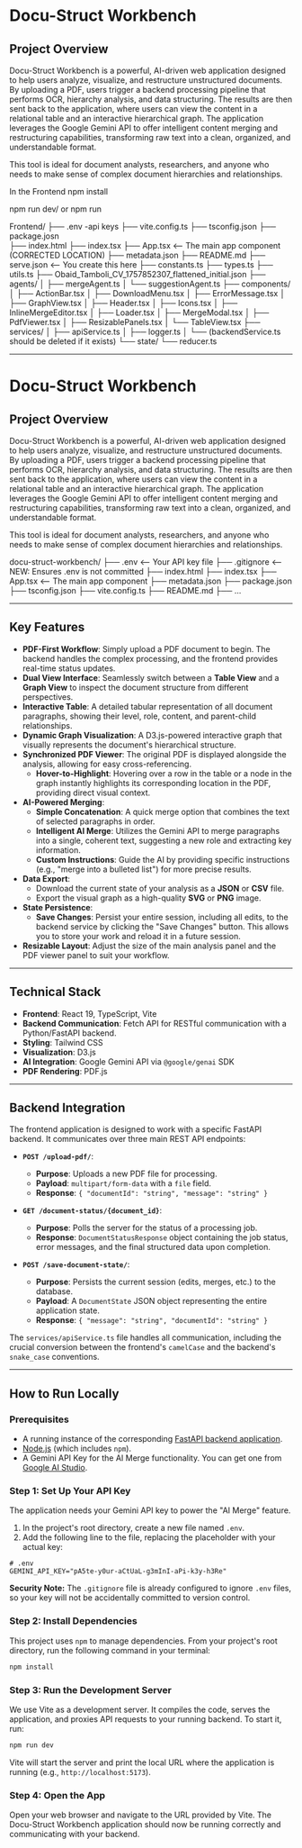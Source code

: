 # Docu-Struct Workbench

## Project Overview

Docu-Struct Workbench is a powerful, AI-driven web application designed to help users analyze, visualize, and restructure unstructured documents. By uploading a PDF, users trigger a backend processing pipeline that performs OCR, hierarchy analysis, and data structuring. The results are then sent back to the application, where users can view the content in a relational table and an interactive hierarchical graph. The application leverages the Google Gemini API to offer intelligent content merging and restructuring capabilities, transforming raw text into a clean, organized, and understandable format.

This tool is ideal for document analysts, researchers, and anyone who needs to make sense of complex document hierarchies and relationships.

In the Frontend 
npm install

npm run dev/ or npm run

Frontend/
├── .env -api keys
├── vite.config.ts
├── tsconfig.json
├── package.josn                        
├── index.html
├── index.tsx
├── App.tsx                             <-- The main app component (CORRECTED LOCATION)
├── metadata.json
├── README.md
├── serve.json                          <-- You create this here
├── constants.ts
├── types.ts
├── utils.ts
├── Obaid_Tamboli_CV_1757852307_flattened_initial.json
├── agents/
│   ├── mergeAgent.ts
│   └── suggestionAgent.ts
├── components/
│   ├── ActionBar.tsx
│   ├── DownloadMenu.tsx
│   ├── ErrorMessage.tsx
│   ├── GraphView.tsx
│   ├── Header.tsx
│   ├── Icons.tsx
│   ├── InlineMergeEditor.tsx
│   ├── Loader.tsx
│   ├── MergeModal.tsx
│   ├── PdfViewer.tsx
│   ├── ResizablePanels.tsx
│   └── TableView.tsx
├── services/
│   ├── apiService.ts
│   ├── logger.ts
│   └── (backendService.ts should be deleted if it exists)
└── state/
    └── reducer.ts

---
# Docu-Struct Workbench

## Project Overview

Docu-Struct Workbench is a powerful, AI-driven web application designed to help users analyze, visualize, and restructure unstructured documents. By uploading a PDF, users trigger a backend processing pipeline that performs OCR, hierarchy analysis, and data structuring. The results are then sent back to the application, where users can view the content in a relational table and an interactive hierarchical graph. The application leverages the Google Gemini API to offer intelligent content merging and restructuring capabilities, transforming raw text into a clean, organized, and understandable format.

This tool is ideal for document analysts, researchers, and anyone who needs to make sense of complex document hierarchies and relationships.

docu-struct-workbench/
├── .env                              <-- Your API key file
├── .gitignore                        <-- NEW: Ensures .env is not committed
├── index.html
├── index.tsx
├── App.tsx                           <-- The main app component
├── metadata.json
├── package.json
├── tsconfig.json
├── vite.config.ts
├── README.md
├── ...

---

## Key Features

- **PDF-First Workflow**: Simply upload a PDF document to begin. The backend handles the complex processing, and the frontend provides real-time status updates.
- **Dual View Interface**: Seamlessly switch between a **Table View** and a **Graph View** to inspect the document structure from different perspectives.
- **Interactive Table**: A detailed tabular representation of all document paragraphs, showing their level, role, content, and parent-child relationships.
- **Dynamic Graph Visualization**: A D3.js-powered interactive graph that visually represents the document's hierarchical structure.
- **Synchronized PDF Viewer**: The original PDF is displayed alongside the analysis, allowing for easy cross-referencing.
  - **Hover-to-Highlight**: Hovering over a row in the table or a node in the graph instantly highlights its corresponding location in the PDF, providing direct visual context.
- **AI-Powered Merging**:
  - **Simple Concatenation**: A quick merge option that combines the text of selected paragraphs in order.
  - **Intelligent AI Merge**: Utilizes the Gemini API to merge paragraphs into a single, coherent text, suggesting a new role and extracting key information.
  - **Custom Instructions**: Guide the AI by providing specific instructions (e.g., "merge into a bulleted list") for more precise results.
- **Data Export**:
  - Download the current state of your analysis as a **JSON** or **CSV** file.
  - Export the visual graph as a high-quality **SVG** or **PNG** image.
- **State Persistence**:
  - **Save Changes**: Persist your entire session, including all edits, to the backend service by clicking the "Save Changes" button. This allows you to store your work and reload it in a future session.
- **Resizable Layout**: Adjust the size of the main analysis panel and the PDF viewer panel to suit your workflow.

---

## Technical Stack

- **Frontend**: React 19, TypeScript, Vite
- **Backend Communication**: Fetch API for RESTful communication with a Python/FastAPI backend.
- **Styling**: Tailwind CSS
- **Visualization**: D3.js
- **AI Integration**: Google Gemini API via `@google/genai` SDK
- **PDF Rendering**: PDF.js

---

## Backend Integration

The frontend application is designed to work with a specific FastAPI backend. It communicates over three main REST API endpoints:

- **`POST /upload-pdf/`**:
  - **Purpose**: Uploads a new PDF file for processing.
  - **Payload**: `multipart/form-data` with a `file` field.
  - **Response**: `{ "documentId": "string", "message": "string" }`

- **`GET /document-status/{document_id}`**:
  - **Purpose**: Polls the server for the status of a processing job.
  - **Response**: `DocumentStatusResponse` object containing the job status, error messages, and the final structured data upon completion.

- **`POST /save-document-state/`**:
  - **Purpose**: Persists the current session (edits, merges, etc.) to the database.
  - **Payload**: A `DocumentState` JSON object representing the entire application state.
  - **Response**: `{ "message": "string", "documentId": "string" }`

The `services/apiService.ts` file handles all communication, including the crucial conversion between the frontend's `camelCase` and the backend's `snake_case` conventions.

---

## How to Run Locally

### Prerequisites

- A running instance of the corresponding [FastAPI backend application](https://link-to-your-backend-repo.com).
- [Node.js](https://nodejs.org/) (which includes `npm`).
- A Gemini API Key for the AI Merge functionality. You can get one from [Google AI Studio](https://aistudio.google.com/app/apikey).

### Step 1: Set Up Your API Key

The application needs your Gemini API key to power the "AI Merge" feature.

1.  In the project's root directory, create a new file named `.env`.
2.  Add the following line to the file, replacing the placeholder with your actual key:

```env
# .env
GEMINI_API_KEY="pA5te-y0ur-aCtUaL-g3mInI-aPi-k3y-h3Re"
```
**Security Note:** The `.gitignore` file is already configured to ignore `.env` files, so your key will not be accidentally committed to version control.

### Step 2: Install Dependencies

This project uses `npm` to manage dependencies. From your project's root directory, run the following command in your terminal:

```bash
npm install
```

### Step 3: Run the Development Server

We use Vite as a development server. It compiles the code, serves the application, and proxies API requests to your running backend. To start it, run:

```bash
npm run dev
```

Vite will start the server and print the local URL where the application is running (e.g., `http://localhost:5173`).

### Step 4: Open the App

Open your web browser and navigate to the URL provided by Vite. The Docu-Struct Workbench application should now be running correctly and communicating with your backend.
